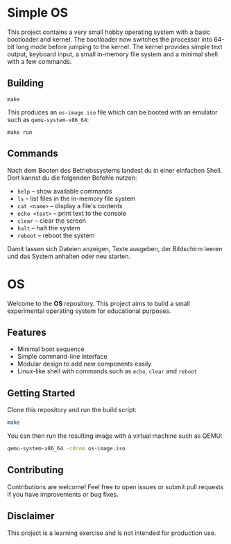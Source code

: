 
# Simple OS

This project contains a very small hobby operating system with a basic bootloader and kernel. The bootloader now switches the processor into 64-bit long mode before jumping to the kernel. The kernel provides simple text output, keyboard input, a small in-memory file system and a minimal shell with a few commands.

## Building

```
make
```

This produces an `os-image.iso` file which can be booted with an emulator such as `qemu-system-x86_64`:

```
make run
```

## Commands
Nach dem Booten des Betriebssystems landest du in einer einfachen Shell. Dort kannst du die folgenden Befehle nutzen:
- `help` – show available commands
- `ls` – list files in the in-memory file system
- `cat <name>` – display a file's contents
- `echo <text>` – print text to the console
- `clear` – clear the screen
- `halt` – halt the system
- `reboot` – reboot the system

Damit lassen sich Dateien anzeigen, Texte ausgeben, der Bildschirm leeren und das System anhalten oder neu starten.

# OS

Welcome to the **OS** repository. This project aims to build a small experimental operating system for educational purposes.

## Features

- Minimal boot sequence
- Simple command-line interface
- Modular design to add new components easily
- Linux-like shell with commands such as `echo`, `clear` and `reboot`

## Getting Started

Clone this repository and run the build script:

```bash
make
```

You can then run the resulting image with a virtual machine such as QEMU:

```bash
qemu-system-x86_64 -cdrom os-image.iso
```

## Contributing

Contributions are welcome! Feel free to open issues or submit pull requests if you have improvements or bug fixes.

## Disclaimer

This project is a learning exercise and is not intended for production use.


